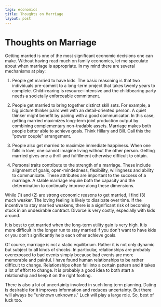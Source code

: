 ```yaml
--- 
tags: economics
title: Thoughts on Marriage
layout: post
---
```


# Thoughts on Marriage

Getting married is one of the most significant economic decisions one can make. Without having read much on family economics, let me speculate about when marriage is appropriate. In my mind there are several mechanisms at play: 

1. People get married to have kids. The basic reasoning is that two individuals pre-commit to a long-term project that takes twenty years to complete. Child-rearing is resource-intensive and the childbearing party needs a societally enforceable commitment. 

2. People get married to bring together distinct skill sets. For example, a big picture thinker pairs well with an detail-oriented person. A quiet thinker might benefit by pairing with a good communicator. In this case, getting married  maximizes long-term joint production output by combining complementary non-tradable assets. Marriage makes both people better able to achieve goals. Think Hillary and Bill. Call this the "power couple" arrangement. 

3. People also get married to maximize immediate happiness. When one falls in love, one cannot imagine living without the other person. Getting married gives one a thrill and fulfillment otherwise difficult to obtain. 

4. Personal traits contribute to the strength of a marriage. These include alignment of goals, open-mindedness, flexibility, willingness and ability to communicate. These attributes are important to the success of a marriage. A stable marriage require both the capacity and the determination to continually improve along these dimensions. 

While (1) and (2) are strong economic reasons to get married, I find (3) much weaker. The loving feeling is likely to dissipate over time. If the incentive to stay married weakens, there is a significant risk of becoming stuck in an undesirable contract. Divorce is very costly, especially with kids around. 

It is best to get married when the long-term utility gain is very high. It is more difficult in the longer run to stay married if you don't want to have kids or you don't significantly help each other achieve goals. 

Of course, marriage is not a static equilibrium. Rather it is not only dynamic but subject to all kinds of shocks. In particular, relationships are probably overexposed to bad events simply because bad events are more memorable and painful. I have found human relationships to be rather difficult to change. Relationships often fall into a certain pattern and it takes a lot of effort to change. It is probably a good idea to both start a relationship and keep it on the right footing.

There is also a lot of uncertainty involved in such long term planning. Dating is desirable for it improves information and reduces uncertainty. But there will always be "unknown unknowns." Luck will play a large role. So, best of luck too. 
